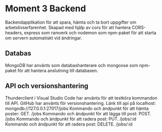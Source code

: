 # Moment 3 Backend #

Backendapplikation för att spara, hämta och ta bort uppgifter om arbetslivserfarenhet. Skapad med hjälp av cors för att hantera CORS-headers, express som ramverk och nodemon som npm-paket för att starta om servern automatiskt vid ändringar. 

## Databas ##

MongoDB har använts som databashanterare och mongoose som npm-paket för att hantera anslutning till databasen.

## API och versionshantering ##

Thunderclient i Visual Studio Code har använts för att testköra kommandon till API. GitHub har använts för versionshantering. 
Länk till api på localhost: mongodb://127.0.0.1:27017/jobs
Kommando och ändpunkt för att hämta poster: GET. /jobs
Kommando och ändpunkt för att lägga till post: POST. /jobs
Kommando och ändpunkt för att radera post: PUT. /jobs/:id
Kommando och ändpunkt för att radera post: DELETE. /jobs/:id